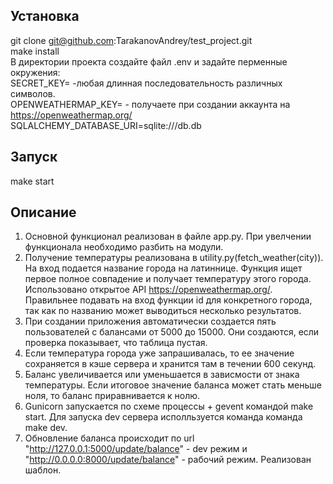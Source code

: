 ## Установка  
git clone git@github.com:TarakanovAndrey/test_project.git  
make install  
В директории проекта создайте файл .env и задайте перменные окружения:  
SECRET_KEY= -любая длинная последовательность различных символов.  
OPENWEATHERMAP_KEY= - получаете при создании аккаунта на https://openweathermap.org/  
SQLALCHEMY_DATABASE_URI=sqlite:///db.db

## Запуск  
make start  

## Описание  
1. Основной функционал реализован в файле app.py. При увелчении функционала необходимо 
разбить на модули.
2. Получение температуры реализована в utility.py(fetch_weather(city)). На вход подается название города на 
латиннице. Функция ищет первое полное совпадение и получает температуру этого города. Использовано открытое API 
https://openweathermap.org/. Правильнее подавать на вход функции id для конкретного города, так как по названию 
может выводиться несколько результатов. 
3. При создании приложения автоматически создается пять пользователей с балансами от 5000 до 15000. Они создаются, если 
проверка показывает, что таблица пустая.
4. Если температура города уже запрашивалась, то ее значение сохраняется в кэше сервера и хранится там в течении 600 
секунд.
5. Баланс увеличивается или уменьшается в зависмости от знака температуры. Если итоговое значение баланса может стать 
меньше ноля, то баланс приравнивается к нолю.
6. Gunicorn запускается по схеме процессы + gevent командой make start. Для запуска dev сервера исполльзуется команда 
команда make dev.
7. Обновление баланса происходит по url "http://127.0.0.1:5000/update/balance" - dev режим и 
"http://0.0.0.0:8000/update/balance" - рабочий режим. Реализован шаблон. 
